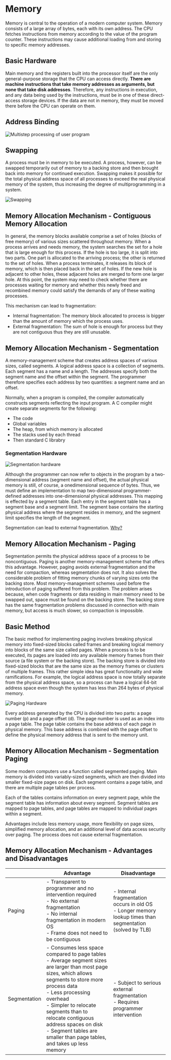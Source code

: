 # Memory

Memory is central to the operation of a modern computer system. Memory consists of a large array of bytes, each with its own address. The CPU fetches instructions from memory according to the value of the program counter. These instructions may cause additional loading from and storing to specific memory addresses.

## Basic Hardware

Main memory and the registers built into the processor itself are the only general-purpose storage that the CPU can access directly. **There are machine instructions that take memory addresses as arguments, but none that take disk addresses**. Therefore, any instructions in execution, and any data being used by the instructions, must be in one of these direct-access storage devices. If the data are not in memory, they must be moved there before the CPU can operate on them.

## Address Binding

![Multistep processing of user program](images/program_creation.png)

## Swapping

A process must be in memory to be executed. A process, however, can be swapped temporarily out of memory to a backing store and then brought back into memory for continued execution. Swapping makes it possible for the total physical address space of all processes to exceed the real physical memory of the system, thus increasing the degree of multiprogramming in a
system.

![Swapping](images/swapping.png)

## Memory Allocation Mechanism - Contiguous Memory Allocation

In general, the memory blocks available comprise a set of holes (blocks of free memory) of various sizes scattered throughout memory. When a process arrives and needs memory, the system searches the set for a hole that is large enough for this process. If the hole is too large, it is split into two parts. One part is allocated to the arriving process; the other is returned to the set of holes. When a process terminates, it releases its block of memory, which is then placed back in the set of holes. If the new hole is adjacent to other holes, these adjacent holes are merged to form one larger hole. At this point, the system may need to check whether there are processes waiting for memory and whether this newly freed and recombined memory could satisfy the demands of any of these waiting processes.

This mechanism can lead to fragmentation:

- Internal fragmentation: The memory block allocated to process is bigger than the amount of memory which the process uses.  
- External fragmentation: The sum of hole is enough for process but they are not contiguous thus they are still unusable.

## Memory Allocation Mechanism - Segmentation

A memory-management scheme that creates address spaces of various sizes, called segments. A logical address space is a collection of segments. Each segment has a name and a length. The addresses specify both the segment name and the offset within the segment. The programmer therefore specifies each address by two quantities: a segment name and an offset.

Normally, when a program is compiled, the compiler automatically constructs segments reflecting the input program. A C compiler might create separate segments for the following:

- The code
- Global variables
- The heap, from which memory is allocated
- The stacks used by each thread
- Then standard C librabry

### Segmentation Hardware

![Segmentation hardware](images/segmentation_hardware.png)

Although the programmer can now refer to objects in the program by a two-dimensional address (segment name and offset), the actual physical memory is still, of course, a onedimensional sequence of bytes. Thus, we must define an implementation to map two-dimensional programmer-defined addresses into one-dimensional physical addresses. This mapping is effected by a segment table. Each entry in the segment table has a segment base and a segment limit. The segment base contains the starting physical address where the segment resides in memory, and the segment limit specifies the length of the segment.

Segmentation can lead to external fragmentation. [Why?](https://www.quora.com/How-external-fragmentation-is-possible-in-memory-management-using-Segmentation-scheme-in-OS)

## Memory Allocation Mechanism - Paging

Segmentation permits the physical address space of a process to be noncontiguous. Paging is another memory-management scheme that offers this advantage. However, paging avoids external fragmentation and the need for compaction, whereas segmentation does not. It also solves the considerable problem of fitting memory chunks of varying sizes onto the backing store. Most memory-management schemes used before the introduction of paging suffered from this problem. The problem arises because, when code fragments or data residing in main memory need to be swapped out, space must be found on the backing store. The backing store has the same fragmentation problems discussed in connection with main memory, but access is much slower, so compaction is impossible.

## Basic Method

The basic method for implementing paging involves breaking physical memory into fixed-sized blocks called frames and breaking logical memory into blocks of the same size called pages. When a process is to be executed, its pages are loaded into any available memory frames from their source (a file system or the backing store). The backing store is divided into fixed-sized blocks that are the same size as the memory frames or clusters of multiple frames. This rather simple idea has great functionality and wide ramifications. For example, the logical address space is now totally separate from the physical address space, so a process can have a logical 64-bit address space even though the system has less than 264 bytes of physical memory.

![Paging Hardware](images/paging_hardware.png)

Every address generated by the CPU is divided into two parts: a page number (p) and a page offset (d). The page number is used as an index into a page table. The page table contains the base address of each page in physical memory. This base address is combined with the page offset to define the physical memory address that is sent to the memory unit.

## Memory Allocation Mechanism - Segmentation Paging

Some modern computers use a function called segmented paging. Main memory is divided into variably-sized segments, which are then divided into smaller fixed-size pages on disk. Each segment contains a page table, and there are multiple page tables per process.

Each of the tables contains information on every segment page, while the segment table has information about every segment. Segment tables are mapped to page tables, and page tables are mapped to individual pages within a segment.

Advantages include less memory usage, more flexibility on page sizes, simplified memory allocation, and an additional level of data access security over paging. The process does not cause external fragmentation.

## Memory Allocation Mechanism - Advantages and Disadvantages

|              | Advantage                                                                                                                                                                                                                                                                                                                                                            | Disadvantage                                                                                                   |
|--------------|----------------------------------------------------------------------------------------------------------------------------------------------------------------------------------------------------------------------------------------------------------------------------------------------------------------------------------------------------------------------|----------------------------------------------------------------------------------------------------------------|
| Paging       | - Transparent to programmer and no intervention required <br/> - No external fragmentation <br/> - No internal fragmentation in modern OS <br/> - Frame does not need to be contiguous <br/>                                                                                                                                                                         | - Internal fragmentation occurs in old OS <br/> - Longer memory lookup times than segmentation (solved by TLB) |
| Segmentation | - Consumes less space compared to page tables <br/> - Average segment sizes are larger than most page sizes, which allows segments to store more process data <br/> - Less processing overhead <br/> - Simpler to relocate segments than to relocate contiguous address spaces on disk <br/> - Segment tables are smaller than page tables, and takes up less memory | - Subject to serious external fragmentation <br/> - Requires programmer intervention                           |